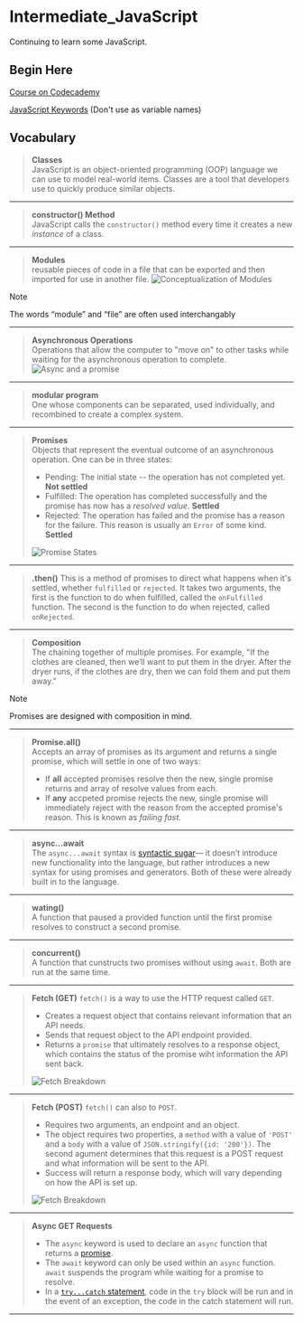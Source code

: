 # Intermediate_JavaScript

Continuing to learn some JavaScript.

## Begin Here

[Course on Codecademy](https://www.codecademy.com/enrolled/courses/learn-intermediate-javascript)

[JavaScript Keywords](https://developer.mozilla.org/en-US/docs/Web/JavaScript/Reference/Lexical_grammar#keywords) (Don't use as variable names)

## Vocabulary

> **Classes**  
> JavaScript is an object-oriented programming (OOP) language we can use to model real-world items. Classes are a tool that developers use to quickly produce similar objects.  
___

> **constructor() Method**  
> JavaScript calls the `constructor()` method every time it creates a new _instance_ of a class.  
___

> **Modules**  
> reusable pieces of code in a file that can be exported and then imported for use in another file.
> ![Conceptualization of Modules](II-Modules/modular-program-diagram.svg)

> [!NOTE]  
> The words “module” and “file” are often used interchangably
___

> **Asynchronous Operations**  
> Operations that allow the computer to "move on" to other tasks while waiting for the asynchronous operation to complete.  
> ![Async and a promise](III-Promises/3.1/Art-354_Promise.svg)
___

> **modular program**  
> One whose components can be separated, used individually, and recombined to create a complex system.  
___

> **Promises**  
> Objects that represent the eventual outcome of an asynchronous operation. One can be in three states:  
>
> - Pending: The initial state -- the operation has not completed yet. **Not settled**  
> - Fulfilled: The operation has completed successfully and the promise has now has a _resolved value_. **Settled**  
> - Rejected: The operation has failed and the promise has a reason for the failure. This reason is usually an `Error` of some kind. **Settled**  
>
> ![Promise States](III-Promises/3.2/Art-346-01.svg)
___

> **.then()**
> This is a method of promises to direct what happens when it's settled, whether `fulfilled` or `rejected`. It takes two arguments, the first is the function to do when fulfilled, called the `onFulfilled` function. The second is the function to do when rejected, called `onRejected`.  
___

> **Composition**  
> The chaining together of multiple promises. For example, "If the clothes are cleaned, then we’ll want to put them in the dryer. After the dryer runs, if the clothes are dry, then we can fold them and put them away."  

> [!NOTE]  
> Promises are designed with composition in mind.
___

> **Promise.all()**  
> Accepts an array of promises as its argument and returns a single promise, which will settle in one of two ways:
>
> - If **all** accepted promises resolve then the new, single promise returns and array of resolve values from each.  
> - If **any** accpeted promise rejects the new, single promise will immediately reject with the reason from the accepted promise's reason. This is known as _failing fast_.
>
___

> **async...await**  
> The `async...await` syntax is [syntactic sugar](https://en.wikipedia.org/wiki/Syntactic_sugar)— it doesn’t introduce new functionality into the language, but rather introduces a new syntax for using promises and generators. Both of these were already built in to the language.  
___

> **wating()**  
> A function that paused a provided function until the first promise resolves to construct a second promise.  
___

> **concurrent()**  
> A function that cunstructs two promises without using `await`. Both are run at the same time.  
___

> **Fetch (GET)**
> `fetch()` is a way to use the HTTP request called `GET`.  
>
> - Creates a request object that contains relevant information that an API needs.  
> - Sends that request object to the API endpoint provided.  
> - Returns a `promise` that ultimately resolves to a response object, which contains the status of the promise wiht information the API sent back.  
>
> ![Fetch Breakdown](V-Requests/5.2/fetch_GET_transparent.svg "Fetch Breakdown")  
___

> **Fetch (POST)**
> `fetch()` can also to `POST`.  
>
> - Requires two arguments, an endpoint and an object.  
> - The object requires two properties, a `method` with a value of `'POST'` and a `body` with a value of `JSON.stringify({id: '200'})`. The second agument determines that this request is a POST request and what information will be sent to the API.  
> - Success will return a response body, which will vary depending on how the API is set up.  
>
> ![Fetch Breakdown](V-Requests/5.5/fetch_POST_transparent.svg "Fetch Breakdown")  
___

> **Async GET Requests**  
>
> - The `async` keyword is used to declare an `async` function that returns a [promise](https://www.codecademy.com/resources/docs/javascript/promise).  
> - The `await` keyword can only be used within an `async` function. `await` suspends the program while waiting for a promise to resolve.  
> - In a [`try...catch` statement](https://developer.mozilla.org/en-US/docs/Web/JavaScript/Reference/Statements/try...catch), code in the `try` block will be run and in the event of an exception, the code in the catch statement will run.  
>
___
